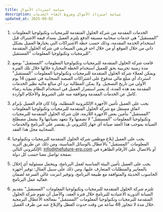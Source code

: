 ```yaml
---
title: سياسة استرداد الأموال
description: سياسة استرداد الأموال وشروط إلغاء الخدمات
updated_at: 2025-09-02
---
```


1. الخدمات المقدمة من شركة الحلول المتقدمة للبرمجيات وتكنولوجيا المعلومات "المستقبل" هي خدمات سحابية مسبقة الدفع يلتزم العميل بسداد قيمة الاشتراك قبل استخدام الخدمة المقدمة، وذلك حسب خطة الاشتراكات التي يختارها العميل بشكل ذاتي من خلال الموقع أو من خلال احد فريقي المبيعات في شركة الحلول المتقدمة للبرمجيات وتكنولوجيا المعلومات "المستقبل".

2. قامت شركة الحلول المتقدمة للبرمجيات وتكنولوجيا المعلومات "المستقبل" بوضع مدة زمنية تجريبية يحق للعميل استخدام الخطة المختارة خلالها خلال تلك الفترة ويمكن لعملاء شركة الحلول المتقدمة للبرمجيات وتكنولوجيا المعلومات "المستقبل" استرداد أي مبلغ مالي مدفوع على اشتراكات المنصة السحابية في غضون 14 يوم الأولى من تاريخ التسجيل. ولا يمكن المطالبة برد أي مبالغ مالية نظير الخدمات المقدمة بعد هذه المدة، إذ يعتبر استمرار العميل في استخدام النظام بمثابة رضاء كامل عن الخدمات المقدمة وموافقة منه على الشروط والأحكام الواردة.

3. يجب على العميل تأمين الأجهزة الإلكترونية المتطلبة، وإذا كان قام العميل بإبرام اتفاق مستقل مع شركة الحلول المتقدمة للبرمجيات وتكنولوجيا المعلومات "المستقبل" بتأمين بعض الأجهزة اللازمة، فإن شركة الحلول المتقدمة للبرمجيات وتكنولوجيا المعلومات "المستقبل" لا تضمنها ولا تتعهد بصيانتها ولا يشمل مصطلح الصيانة بموجب هذا العقد صيانة أي جهاز إلكتروني بل يقتصر على البرنامج والخدمات السحابية محل هذا العقد.

4. يجب على العميل إبلاغ موظفي شركة الحلول المتقدمة للبرمجيات وتكنولوجيا المعلومات "المستقبل" بالأعطال بالوسائل المناسبة، ومن ذلك عن طريق البريد الإلكتروني التالي: info@thefuture-erp.com أو بالاتصال على الأرقام الظاهرة في صفحة تواصل معنا حسب كل دولة.

5. يجب على العميل تأمين البيئة المناسبة لعمل البرنامج، ويتحمل مسئولية أي إخلال بالمعايير والمتطلبات المتعارف عليها، ومن ذلك على سبيل المثال: توفير أجهزة الحاسوب الحديثة والمتوافقة مع طبيعة البرنامج، وتوفير انترنت عالي السرعة لضمان فعالية عمل البرنامج.

6. تلتزم شركة الحلول المتقدمة للبرمجيات وتكنولوجيا المعلومات "المستقبل" بتقديم الصيانة الدورية الاعتيادية للبرنامج خلال فترة العقد، والأصل أن تقوم شركة الحلول المتقدمة للبرمجيات وتكنولوجيا المعلومات "المستقبل" بمعالجة الأعطال البرمجية خلال مدة لا تتجاوز 48 ساعة من وقت حدوث العطل والإبلاغ عنه من طرف العميل.
